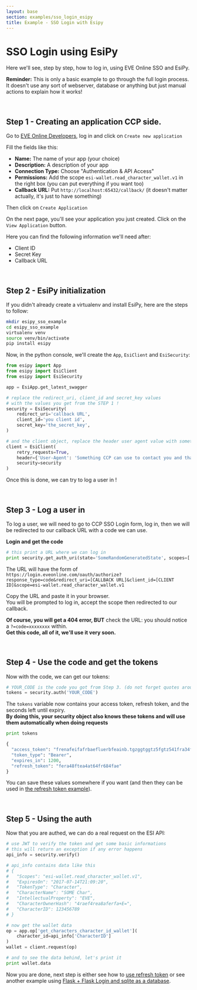 ```yaml
---
layout: base
section: examples/sso_login_esipy
title: Example - SSO Login with Esipy
---
```

# SSO Login using EsiPy

Here we'll see, step by step, how to log in, using EVE Online SSO and EsiPy.

<div class="alert alert-dismissible alert-info">
    <strong>Reminder:</strong> This is only a basic example to go through the full login process. <br>
    It doesn't use any sort of webserver, database or anything but just manual actions to explain how it works!
</div>

&nbsp;

## Step 1 - Creating an application CCP side.

Go to [EVE Online Developers](https://developers.eveonline.com/applications), log in and click on `Create new application`

Fill the fields like this:

* __Name:__ The name of your app (your choice)
* __Description:__ A description of your app
* __Connection Type:__ Choose "Authentication & API Access"
* __Permissions:__ Add the scope `esi-wallet.read_character_wallet.v1` in the right box (you can put everything if you want too)
* __Callback URL:__ Put `http://localhost:65432/callback/` (it doesn't matter actually, it's just to have something)

Then click on `Create Application`

On the next page, you'll see your application you just created. Click on the `View Application` button.

Here you can find the following information we'll need after: 

* Client ID
* Secret Key
* Callback URL

&nbsp;

## Step 2 - EsiPy initialization

If you didn't already create a virtualenv and install EsiPy, here are the steps to follow:

```bash
mkdir esipy_sso_example
cd esipy_sso_example
virtualenv venv
source venv/bin/activate
pip install esipy
```

Now, in the python console, we'll create the `App`, `EsiClient` and `EsiSecurity`:

```python
from esipy import App
from esipy import EsiClient
from esipy import EsiSecurity

app = EsiApp.get_latest_swagger

# replace the redirect_uri, client_id and secret_key values
# with the values you get from the STEP 1 !
security = EsiSecurity(
    redirect_uri='callback URL',
    client_id='you client id',
    secret_key='the_secret_key',
)

# and the client object, replace the header user agent value with something reliable !
client = EsiClient(
    retry_requests=True,
    header={'User-Agent': 'Something CCP can use to contact you and that define your app'},
    security=security
)
```

Once this is done, we can try to log a user in !

&nbsp;

## Step 3 - Log a user in

To log a user, we will need to go to CCP SSO Login form, log in, then we will be redirected to our callback URL with a code we can use.

__Login and get the code__

```python
# this print a URL where we can log in
print security.get_auth_uri(state='SomeRandomGeneratedState', scopes=['esi-wallet.read_character_wallet.v1'])
```

The URL will have the form of <br>
```https://login.eveonline.com/oauth/authorize?response_type=code&redirect_uri=[CALLBACK URL]&client_id=[CLIENT ID]&scope=esi-wallet.read_character_wallet.v1```

Copy the URL and paste it in your browser. <br>
You will be prompted to log in, accept the scope then redirected to our callback.

__Of course, you will get a 404 error, BUT__ check the URL: you should notice a `?=code=xxxxxxxx` within. <br>
__Get this code, all of it, we'll use it very soon.__

&nbsp;

## Step 4 - Use the code and get the tokens

Now with the code, we can get our tokens:

```python
# YOUR_CODE is the code you got from Step 3. (do not forget quotes around it)
tokens = security.auth('YOUR_CODE')
```

The `tokens` variable now contains your access token, refresh token, and the seconds left until expiry.<br>
__By doing this, your security object also knows these tokens and will use them automatically when doing requests__

```python
print tokens

{
  "access_token": "frenafeifafrbaefluerbfeainb.tgzggtggtz5fgtz541fra34faerfa.gtgzeg5gt",
  "token_type": "Bearer",
  "expires_in": 1200,
  "refresh_token": "fera48ftea4at64fr684fae"
}
```

You can save these values somewhere if you want (and then they can be used in [the refresh token example](/EsiPy/examples/using_refresh_token/)).

&nbsp;

## Step 5 - Using the auth

Now that you are authed, we can do a real request on the ESI API: 

```python
# use JWT to verify the token and get some basic informations
# this will return an exception if any error happens
api_info = security.verify()

# api_info contains data like this
# {
#   "Scopes": "esi-wallet.read_character_wallet.v1",
#   "ExpiresOn": "2017-07-14T21:09:20",
#   "TokenType": "Character",
#   "CharacterName": "SOME Char",
#   "IntellectualProperty": "EVE",
#   "CharacterOwnerHash": "4raef4rea8aferfa+E=",
#   "CharacterID": 123456789
# }

# now get the wallet data
op = app.op['get_characters_character_id_wallet'](
    character_id=api_info['CharacterID']
)
wallet = client.request(op)

# and to see the data behind, let's print it
print wallet.data
```

<div class="alert alert-dismissible alert-success">
    Now you are done, next step is either see how to <a href="/EsiPy/examples/using_refresh_token/">use refresh token</a> or see another example using <a href="https://github.com/Kyria/flask-esipy-example">Flask + Flask Login and sqlite as a database</a>.
</div>
